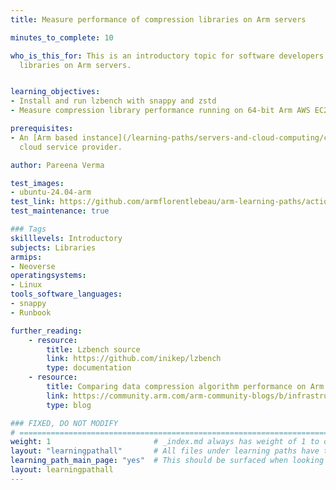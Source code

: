 ```yaml
---
title: Measure performance of compression libraries on Arm servers

minutes_to_complete: 10

who_is_this_for: This is an introductory topic for software developers using compression
  libraries on Arm servers.


learning_objectives:
- Install and run lzbench with snappy and zstd
- Measure compression library performance running on 64-bit Arm AWS EC2 instance

prerequisites:
- An [Arm based instance](/learning-paths/servers-and-cloud-computing/csp/) from an appropriate
  cloud service provider.

author: Pareena Verma

test_images:
- ubuntu-24.04-arm
test_link: https://github.com/armflorentlebeau/arm-learning-paths/actions/runs/4312122327
test_maintenance: true

### Tags
skilllevels: Introductory
subjects: Libraries
armips:
- Neoverse
operatingsystems:
- Linux
tools_software_languages:
- snappy
- Runbook

further_reading:
    - resource:
        title: Lzbench source
        link: https://github.com/inikep/lzbench
        type: documentation
    - resource:
        title: Comparing data compression algorithm performance on Arm servers
        link: https://community.arm.com/arm-community-blogs/b/infrastructure-solutions-blog/posts/comparing-data-compression-algorithm-performance-on-aws-graviton2-342166113
        type: blog

### FIXED, DO NOT MODIFY
# ================================================================================
weight: 1                       # _index.md always has weight of 1 to order correctly
layout: "learningpathall"       # All files under learning paths have this same wrapper
learning_path_main_page: "yes"  # This should be surfaced when looking for related content. Only set for _index.md of learning path content.
layout: learningpathall
---
```


